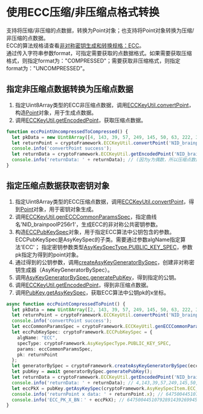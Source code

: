 # 使用ECC压缩/非压缩点格式转换
 
支持将压缩/非压缩的点数据，转换为Point对象；也支持将Point对象转换为压缩/非压缩的点数据。  
ECC的算法规格请查看[非对称密钥生成和转换规格：ECC](crypto-asym-key-generation-conversion-spec.md#ecc)。  
通过传入字符串参数format，可指定需要获取的点数据格式。如果需要获取压缩格式，则指定format为："COMPRESSED"；需要获取非压缩格式，则指定format为："UNCOMPRESSED"。


## 指定非压缩点数据转换为压缩点数据

1. 指定Uint8Array类型的ECC非压缩点数据，调用[ECCKeyUtil.convertPoint](../../reference/apis-crypto-architecture-kit/js-apis-cryptoFramework.md#convertpoint12)，构造[Point](../../reference/apis-crypto-architecture-kit/js-apis-cryptoFramework.md#point10)对象，用于生成点数据。
2. 调用[ECCKeyUtil.getEncodedPoint](../../reference/apis-crypto-architecture-kit/js-apis-cryptoFramework.md#getencodedpoint12)，获取压缩点数据。

```ts
function eccPointUncompressedToCompressed() {
  let pkData = new Uint8Array([4, 143, 39, 57, 249, 145, 50, 63, 222, 35, 70, 178, 121, 202, 154, 21, 146, 129, 75, 76, 63, 8, 195, 157, 111, 40, 217, 215, 148, 120, 224, 205, 82, 83, 92, 185, 21, 211, 184, 5, 19, 114, 33, 86, 85, 228, 123, 242, 206, 200, 98, 178, 184, 130, 35, 232, 45, 5, 202, 189, 11, 46, 163, 156, 152]);
  let returnPoint = cryptoFramework.ECCKeyUtil.convertPoint('NID_brainpoolP256r1', pkData);
  console.info('convertPoint success');
  let returnData = cryptoFramework.ECCKeyUtil.getEncodedPoint('NID_brainpoolP256r1', returnPoint, 'COMPRESSED');
  console.info('returnData: ' + returnData); // (因为y为偶数，所以压缩点数据的前缀是02)returnData: 2,143,39,57,249,145,50,63,222,35,70,178,121,202,154,21,146,129,75,76,63,8,195,157,111,40,217,215,148,120,224,205,82
}
```


## 指定压缩点数据获取密钥对象

1. 指定Uint8Array类型的ECC压缩点数据，调用[ECCKeyUtil.convertPoint](../../reference/apis-crypto-architecture-kit/js-apis-cryptoFramework.md#convertpoint12)，得到[Point](../../reference/apis-crypto-architecture-kit/js-apis-cryptoFramework.md#point10)对象，用于密钥对象生成。
2. 调用[ECCKeyUtil.genECCCommonParamsSpec](../../reference/apis-crypto-architecture-kit/js-apis-cryptoFramework.md#genecccommonparamsspec11)，指定曲线名'NID_brainpoolP256r1'，生成ECC的非对称公共密钥参数。
3. 构造[ECCPubKeySpec](../../reference/apis-crypto-architecture-kit/js-apis-cryptoFramework.md#eccpubkeyspec10)对象，用于指定ECC算法中公钥包含的参数。ECCPubKeySpec是AsyKeySpec的子类。需要通过参数algName指定算法'ECC'；
指定密钥参数类型[AsyKeySpecType.PUBLIC_KEY_SPEC](../../reference/apis-crypto-architecture-kit/js-apis-cryptoFramework.md#asykeyspectype10)，参数pk指定为得到的point对象。
4. 通过得到的公钥参数，调用[createAsyKeyGeneratorBySpec](../../reference/apis-crypto-architecture-kit/js-apis-cryptoFramework.md#cryptoframeworkcreateasykeygeneratorbyspec10)，创建非对称密钥生成器（AsyKeyGeneratorBySpec）。
5. 调用[AsyKeyGeneratorBySpec.generatePubKey](../../reference/apis-crypto-architecture-kit/js-apis-cryptoFramework.md#generatepubkey-1)，得到指定的公钥。
6. 调用[ECCKeyUtil.getEncodedPoint](../../reference/apis-crypto-architecture-kit/js-apis-cryptoFramework.md#getencodedpoint12)，得到非压缩点数据。
7. 调用[PubKey.getAsyKeySpec](../../reference/apis-crypto-architecture-kit/js-apis-cryptoFramework.md#getasykeyspec10)，获取ECC算法中公钥pk的x坐标。

```ts
async function eccPointCompressedToPoint() {
  let pkData = new Uint8Array([2, 143, 39, 57, 249, 145, 50, 63, 222, 35, 70, 178, 121, 202, 154, 21, 146, 129, 75, 76, 63, 8, 195, 157, 111, 40, 217, 215, 148, 120, 224, 205, 82]);
  let returnPoint = cryptoFramework.ECCKeyUtil.convertPoint('NID_brainpoolP256r1', pkData);
  console.info('convertPoint success');
  let eccCommonParamsSpec = cryptoFramework.ECCKeyUtil.genECCCommonParamsSpec('NID_brainpoolP256r1');
  let eccPubKeySpec: cryptoFramework.ECCPubKeySpec = {
    algName: "ECC",
    specType: cryptoFramework.AsyKeySpecType.PUBLIC_KEY_SPEC,
    params: eccCommonParamsSpec,
    pk: returnPoint
  };
  let generatorBySpec = cryptoFramework.createAsyKeyGeneratorBySpec(eccPubKeySpec);
  let pubKey = await generatorBySpec.generatePubKey();
  let returnData = cryptoFramework.ECCKeyUtil.getEncodedPoint('NID_brainpoolP256r1', returnPoint, 'UNCOMPRESSED');
  console.info('returnData: ' + returnData); // 4,143,39,57,249,145,50,63,222,35,70,178,121,202,154,21,146,129,75,76,63,8,195,157,111,40,217,215,148,120,224,205,82,83,92,185,21,211,184,5,19,114,33,86,85,228,123,242,206,200,98,178,184,130,35,232,45,5,202,189,11,46,163,156,152
  let eccPkX = pubKey.getAsyKeySpec(cryptoFramework.AsyKeySpecItem.ECC_PK_X_BN);
  console.info('returnPoint x data: ' + returnPoint.x); // 64750044510792891439269945828433327517677381559622384455951527515863444933970
  console.info('ECC_PK_X_BN：' + eccPkX); // 64750044510792891439269945828433327517677381559622384455951527515863444933970
}
```